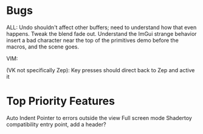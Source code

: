 # Bugs

ALL: 
Undo shouldn't affect other buffers; need to understand how that even happens.
Tweak the blend fade out.  Understand the ImGui strange behavior
insert a bad character near the top of the primitives demo before the macros, and the scene goes.

VIM:

(VK not specifically Zep):
Key presses should direct back to Zep and active it

# Top Priority Features
Auto Indent
Pointer to errors outside the view
Full screen mode
Shadertoy compatibility entry point, add a header?